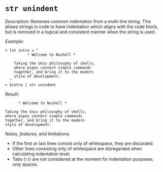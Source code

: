 # `str unindent` 

*Description:* Removes common indentation from a multi-line string. This allows strings in code to have indentation which aligns with the code block, but is removed in a logical and consistent manner when the string is used.

*Example:*

```Nushell
> let intro = "
          * Welcome to Nushell *

    Taking the Unix philosophy of shells,
    where pipes connect simple commands
    together, and bring it to the modern
    style of development.
  "
> $intro | str unindent
```

Result:

```Nothing
      * Welcome to Nushell *

Taking the Unix philosophy of shells,
where pipes connect simple commands
together, and bring it to the modern
style of development.
```

*Notes, features, and limitations:*

* If the first or last lines consist only of whitespace, they are discarded.
* Other lines consisting only of whitespace are disregarded when calculating indentation level. 
* Tabs (`\t`) are not considered at the moment for indentation purposes; only spaces.
